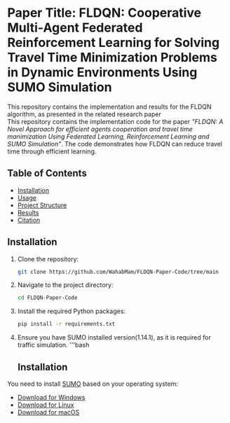 # Paper Title: FLDQN: Cooperative Multi-Agent Federated Reinforcement Learning for Solving Travel Time Minimization Problems in Dynamic Environments Using SUMO Simulation
This repository contains the implementation and results for the FLDQN algorithm, as presented in the related research paper <br>
This repository contains the implementation code for the paper *"FLDQN: A Novel Approach for efficient agents cooperation and travel time manimization Using Federated Learning, Reinforcement Learning and SUMO Simulation"*. The code demonstrates how FLDQN can reduce travel time through efficient learning.
 
## Table of Contents
- [Installation](#installation)
- [Usage](#usage)
- [Project Structure](#project-structure)
- [Results](#results)
- [Citation](#citation)
## Installation

1. Clone the repository:
   ```bash
   git clone https://github.com/WahabMam/FLDQN-Paper-Code/tree/main
2. Navigate to the project directory:
   ```bash
   cd FLDQN-Paper-Code

3. Install the required Python packages:
    ```bash
    pip install -r requirements.txt
4. Ensure you have SUMO installed version(1.14.1), as it is required for traffic simulation.
   '''bash
   ## Installation

You need to install [SUMO](https://www.eclipse.org/sumo/) based on your operating system:

- [Download for Windows](https://sumo.dlr.de/docs/Installing/Windows_Build.html)
- [Download for Linux](https://sumo.dlr.de/docs/Installing/Linux_Build.html)
- [Download for macOS](https://sumo.dlr.de/docs/Installing/MacOS_Build.html)
